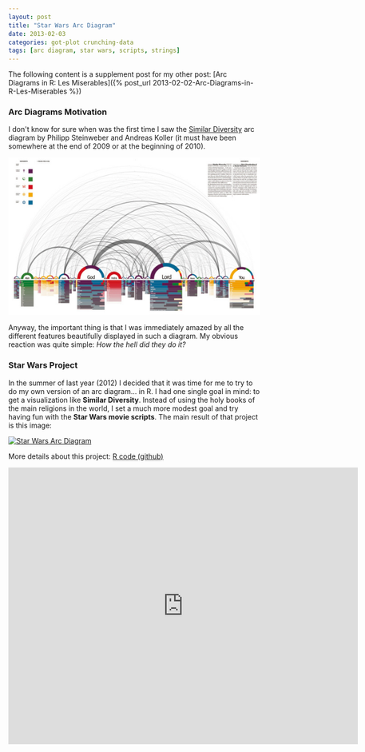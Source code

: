 ```yaml
---
layout: post
title: "Star Wars Arc Diagram"
date: 2013-02-03
categories: got-plot crunching-data
tags: [arc diagram, star wars, scripts, strings]
---
```


The following content is a supplement post for my other post: 
[Arc Diagrams in R: Les Miserables]({% post_url 2013-02-02-Arc-Diagrams-in-R-Les-Miserables %}) 

<!--more-->

### Arc Diagrams Motivation

I don't know for sure when was the first time I saw the 
<a title="similar diversity" href="http://similardiversity.net/" target="_blank">Similar Diversity</a> 
arc diagram by Philipp Steinweber and Andreas Koller (it must have been somewhere at the 
end of 2009 or at the beginning of 2010).

<a href="http://similardiversity.net/" target="_blank">
<img class="centered" title="Similar Diversity" src="/images/blog/dataflow_page.jpg" />
</a> 

Anyway, the important thing is that I was immediately amazed by all the different 
features beautifully displayed in such a diagram. My obvious reaction was quite simple: 
*How the hell did they do it?*


### Star Wars Project

In the summer of last year (2012) I decided that it was time for me to try to do my own 
version of an arc diagram... in R. I had one single goal in mind: to get a visualization 
like <strong>Similar Diversity</strong>. Instead of using the holy books of the main 
religions in the world, I set a much more modest goal and try having fun with the 
**Star Wars movie scripts**. The main result of that project is this image:

<a href="https://docs.google.com/presentation/d/1bWM7RxihSBzrcp07g026Lu5Ey10OACujj727vAIE7wo/pub?start=false&amp;loop=false&amp;delayms=3000" target="_blank"><img title="Star Wars Arc Diagram" src="/images/star_wars_arcdiag.png" /></a>

More details about this project:
<a title="star wars github" href="https://github.com/gastonstat/StarWars" target="_blank">R code (github)</a>

<iframe src="https://docs.google.com/presentation/d/1bWM7RxihSBzrcp07g026Lu5Ey10OACujj727vAIE7wo/embed?start=false&loop=false&delayms=3000" frameborder="0" width="700" height="554" allowfullscreen="true" mozallowfullscreen="true" webkitallowfullscreen="true"></iframe>